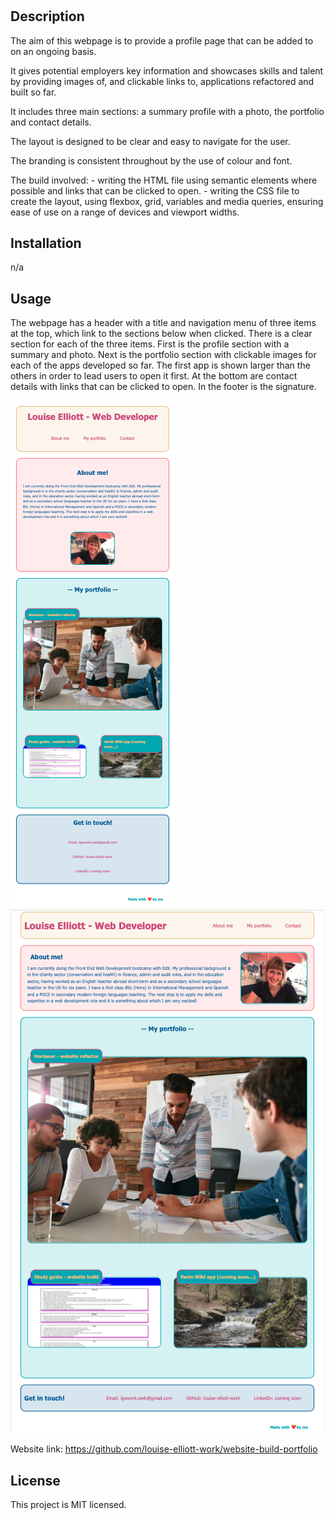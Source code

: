 # <Portfolio website build>

## Description

The aim of this webpage is to provide a profile page that can be added to on an ongoing basis. 

It gives potential employers key information and showcases skills and talent by providing images of, and clickable links to, applications refactored and built so far.

It includes three main sections: a summary profile with a photo, the portfolio and contact details.

The layout is designed to be clear and easy to navigate for the user.

The branding is consistent throughout by the use of colour and font.

The build involved:
    - writing the HTML file using semantic elements where possible and links that can be clicked to open.
    - writing the CSS file to create the layout, using flexbox, grid, variables and media queries, ensuring ease of use on a range of devices and viewport widths.
    
## Installation

n/a

## Usage

The webpage has a header with a title and navigation menu of three items at the top, which link to the sections below when clicked. There is a clear section for each of the three items. First is the profile section with a summary and photo. Next is the portfolio section with clickable images for each of the apps developed so far. The first app is shown larger than the others in order to lead users to open it first. At the bottom are contact details with links that can be clicked to open. In the footer is the signature.

![Website screenshot 550px](images/screenshot_550px.png)
![Website screenshot 1000px](images/screenshot_1000px.png)

Website link: https://github.com/louise-elliott-work/website-build-portfolio

## License

This project is MIT licensed.